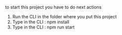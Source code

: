 to start this project you have to do next actions
1) Run the CLI in the folder where you put this project
2) Type in the CLI : npm install 
3) Type in the CLI : npm run start 


